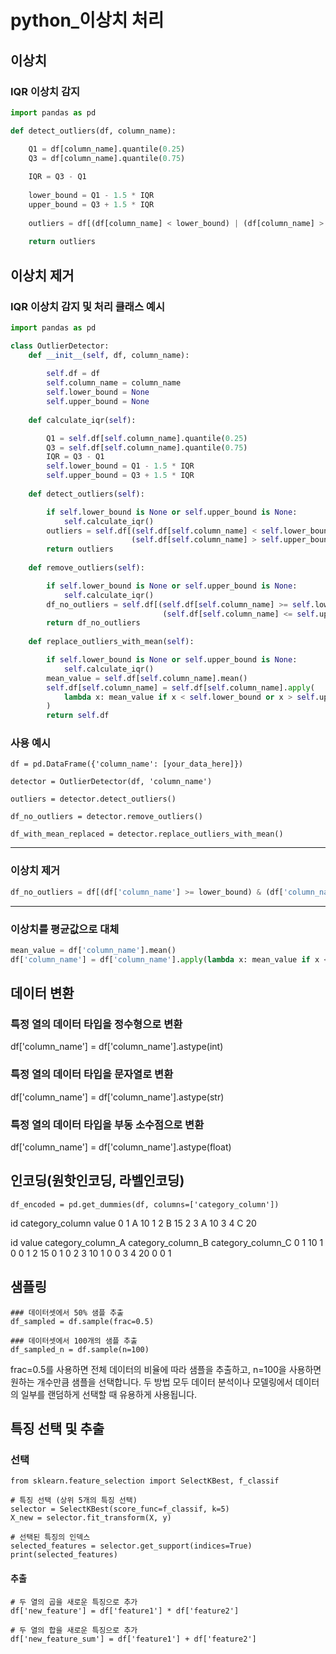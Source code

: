 python_이상치 처리
=============

## 이상치

### IQR 이상치 감지
```py
import pandas as pd

def detect_outliers(df, column_name):

    Q1 = df[column_name].quantile(0.25)
    Q3 = df[column_name].quantile(0.75)
    
    IQR = Q3 - Q1
    
    lower_bound = Q1 - 1.5 * IQR
    upper_bound = Q3 + 1.5 * IQR
    
    outliers = df[(df[column_name] < lower_bound) | (df[column_name] > upper_bound)]
    
    return outliers
```

## 이상치 제거

### IQR 이상치 감지 및 처리 클래스 예시
```py
import pandas as pd

class OutlierDetector:
    def __init__(self, df, column_name):
   
        self.df = df
        self.column_name = column_name
        self.lower_bound = None
        self.upper_bound = None
    
    def calculate_iqr(self):

        Q1 = self.df[self.column_name].quantile(0.25)
        Q3 = self.df[self.column_name].quantile(0.75)
        IQR = Q3 - Q1
        self.lower_bound = Q1 - 1.5 * IQR
        self.upper_bound = Q3 + 1.5 * IQR
    
    def detect_outliers(self):

        if self.lower_bound is None or self.upper_bound is None:
            self.calculate_iqr()
        outliers = self.df[(self.df[self.column_name] < self.lower_bound) | 
                           (self.df[self.column_name] > self.upper_bound)]
        return outliers
    
    def remove_outliers(self):

        if self.lower_bound is None or self.upper_bound is None:
            self.calculate_iqr()
        df_no_outliers = self.df[(self.df[self.column_name] >= self.lower_bound) & 
                                  (self.df[self.column_name] <= self.upper_bound)]
        return df_no_outliers
    
    def replace_outliers_with_mean(self):

        if self.lower_bound is None or self.upper_bound is None:
            self.calculate_iqr()
        mean_value = self.df[self.column_name].mean()
        self.df[self.column_name] = self.df[self.column_name].apply(
            lambda x: mean_value if x < self.lower_bound or x > self.upper_bound else x
        )
        return self.df

```

### 사용 예시
```
df = pd.DataFrame({'column_name': [your_data_here]})
```
```
detector = OutlierDetector(df, 'column_name')
```
```
outliers = detector.detect_outliers()
```
```
df_no_outliers = detector.remove_outliers()
```
```
df_with_mean_replaced = detector.replace_outliers_with_mean()
```


------------

### 이상치 제거
```py
df_no_outliers = df[(df['column_name'] >= lower_bound) & (df['column_name'] <= upper_bound)]
```
------------

### 이상치를 평균값으로 대체
```py
mean_value = df['column_name'].mean()
df['column_name'] = df['column_name'].apply(lambda x: mean_value if x < lower_bound or x > upper_bound else x)
```

## 데이터 변환

### 특정 열의 데이터 타입을 정수형으로 변환
df['column_name'] = df['column_name'].astype(int)

### 특정 열의 데이터 타입을 문자열로 변환
df['column_name'] = df['column_name'].astype(str)

### 특정 열의 데이터 타입을 부동 소수점으로 변환
df['column_name'] = df['column_name'].astype(float)

## 인코딩(원핫인코딩, 라벨인코딩)
```
df_encoded = pd.get_dummies(df, columns=['category_column'])
```
   id category_column  value
0  1              A     10
1  2              B     15
2  3              A     10
3  4              C     20

   id  value  category_column_A  category_column_B  category_column_C
0  1     10                  1                  0                  0
1  2     15                  0                  1                  0
2  3     10                  1                  0                  0
3  4     20                  0                  0                  1

## 샘플링
```
### 데이터셋에서 50% 샘플 추출
df_sampled = df.sample(frac=0.5)

### 데이터셋에서 100개의 샘플 추출
df_sampled_n = df.sample(n=100)
```
frac=0.5를 사용하면 전체 데이터의 비율에 따라 샘플을 추출하고, n=100을 사용하면 원하는 개수만큼 샘플을 선택합니다. 두 방법 모두 데이터 분석이나 모델링에서 데이터의 일부를 랜덤하게 선택할 때 유용하게 사용됩니다.

## 특징 선택 및 추출
### 선택
```
from sklearn.feature_selection import SelectKBest, f_classif

# 특징 선택 (상위 5개의 특징 선택)
selector = SelectKBest(score_func=f_classif, k=5)
X_new = selector.fit_transform(X, y)

# 선택된 특징의 인덱스
selected_features = selector.get_support(indices=True)
print(selected_features)
```
#### 추출
```
# 두 열의 곱을 새로운 특징으로 추가
df['new_feature'] = df['feature1'] * df['feature2']

# 두 열의 합을 새로운 특징으로 추가
df['new_feature_sum'] = df['feature1'] + df['feature2']
```